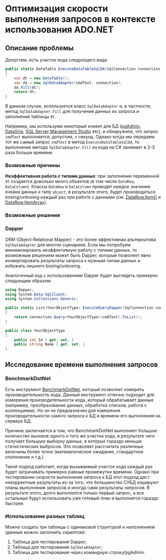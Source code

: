 # Оптимизация скорости выполнения запросов в контексте использования ADO.NET

## Описание проблемы

Допустим, есть участок кода следующего вида:
```C#
public static DataTable ExecuteDataTableSqlDA(SqlConnection connection, string cmdText)
{
    var dt = new DataTable();
    var da = new SqlDataAdapter(cmdText, connection);
    da.Fill(dt);
    return dt;
}
```

В данном случае, используется класс `SqlDataAdapter` и, в частности, метод `SqlDataAdapter.Fill` для получения данных из запроса и заполнения таблицы `dt`.

Например, мы используем некоторый клиент для БД ([pgAdmin](https://github.com/pgadmin-org/pgadmin4), [DataGrip](https://www.jetbrains.com/datagrip/), [SQL Server Management Studio](https://learn.microsoft.com/en-us/sql/ssms/download-sql-server-management-studio-ssms?view=sql-server-ver16) etc), и обнаружили, что запрос `cmdText` выполняется, допустим, `n` секунд. Однако когда мы передаем тот же самый запрос `cmdText` в метод `ExecuteDataTableSqlDA`, то выполнение метода `SqlDataAdapter.Fill` из кода на C# занимает в 2-3 раза больше времени.

### Возможные причины

**Неэффективная работа с типами данных**: при заполнении переменной `dt` создается довольно много объектов (в том числе `DataRow`, `DataColumn`). Классы `DataRow` и `DataColumn` приводят каждое значение ячейки данных к типу `object`, в результате этого, будет производиться boxing/unboxing каждый раз при работе с данными (см. [DataRow.Item[]](https://learn.microsoft.com/en-us/dotnet/api/system.data.datarow.item) и [DataRow.ItemArray](https://learn.microsoft.com/en-us/dotnet/api/system.data.datarow.itemarray)).

### Возможные решения

### Dapper

ORM (Object-Relational Mapper) - это  более эффективная альтернатива `SqlDataAdapter` для многих сценариев. Если мы попробуем минимизировать неэффективную работу с типами данных, то возможным решением может быть Dapper, который позволяет явно конвертировать результаты запроса к нужным типам данных и избежать лишнего boxing/unboxing.

Аналогичный код с использованием Dapper будет выглядеть примерно следующим образом:
```C#
using Dapper;
using System.Data.SqlClient;
using System.Collections.Generic;

public static List<YourObjectType> ExecuteQueryDapper(SqlConnection connection, string cmdText)
{
    return connection.Query<YourObjectType>(cmdText).ToList();
}

public class YourObjectType
{
    public int Id { get; set; }
    public string Name { get; set; }
}
```

## Исследование времени выполнения запросов

### BenchmarkDotNet

Есть инструмент [BenchmarkDotNet](https://github.com/dotnet/BenchmarkDotNet), который позволяет измерять производительность кода. Данный инструмент отлично подходит для измерения производительности кода, который обрабатывает данные (например, преобразование данных, обработка списков, работа с коллекциями). Но он не предназначен для измерения производительности самого запроса к БД и времени его выполнения на сервере БД.

Причина заключается в том, что BenchmarkDotNet выполняет большое количество вызовов одного и того же участка кода, в результате чего получает большую выборку данных, в которых гораздо меньше статистических выбросов. Это позволяет рассчитать различные величины более точно (математическое ожидание, стандартное отклонение и т.д.).

Такой подход работает, когда вызываемый участок кода каждый раз будет затрачивать примерно равные промежутки времени. Однако при тестировании скорости выполнения запроса к БД этот подход даст некорректные результаты из-за того, что большинство СУБД кэшируют планы выполнения запросов и иногда сами результаты запросов. В результате этого, долго выполнится только первый запрос, а все остальные будут использовать уже готовый план и выполнятся гораздо быстрее.

### Использование разных таблиц

Можно создать три таблицы с одинаковой структурой и наполнением (данные можно заполнить скриптом):
1. Таблица для тестирования Dapper;
2. Таблица для тестирования `SqlDataAdapter`;
3. Таблица для тестирования через командную строку/pgAdmin.
